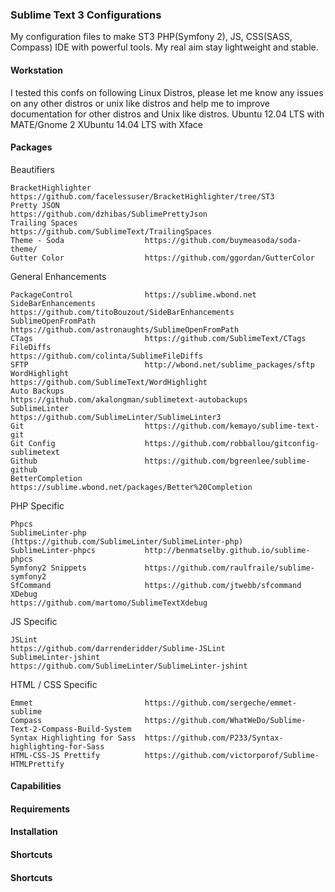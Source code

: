 ### Sublime Text 3 Configurations

My configuration files to make ST3 PHP(Symfony 2), JS, CSS(SASS, Compass) IDE with powerful tools. My real aim stay lightweight and stable.

#### Workstation

I tested this confs on following Linux Distros, please let me know any issues on any other distros or unix like distros and help me to improve documentation for other distros and Unix like distros. 
Ubuntu 12.04 LTS with MATE/Gnome 2
XUbuntu 14.04 LTS with Xface
#### Packages

  Beautifiers

    BracketHighlighter            https://github.com/facelessuser/BracketHighlighter/tree/ST3
    Pretty JSON                   https://github.com/dzhibas/SublimePrettyJson
    Trailing Spaces               https://github.com/SublimeText/TrailingSpaces
    Theme - Soda                  https://github.com/buymeasoda/soda-theme/
    Gutter Color                  https://github.com/ggordan/GutterColor

  General Enhancements

    PackageControl                https://sublime.wbond.net
    SideBarEnhancements           https://github.com/titoBouzout/SideBarEnhancements
    SublimeOpenFromPath           https://github.com/astronaughts/SublimeOpenFromPath
    CTags                         https://github.com/SublimeText/CTags
    FileDiffs                     https://github.com/colinta/SublimeFileDiffs
    SFTP                          http://wbond.net/sublime_packages/sftp
    WordHighlight                 https://github.com/SublimeText/WordHighlight
    Auto Backups                  https://github.com/akalongman/sublimetext-autobackups
    SublimeLinter                 https://github.com/SublimeLinter/SublimeLinter3
    Git                           https://github.com/kemayo/sublime-text-git
    Git Config                    https://github.com/robballou/gitconfig-sublimetext
    Github                        https://github.com/bgreenlee/sublime-github
    BetterCompletion              https://sublime.wbond.net/packages/Better%20Completion
  PHP Specific

    Phpcs
    SublimeLinter-php             (https://github.com/SublimeLinter/SublimeLinter-php)
    SublimeLinter-phpcs           http://benmatselby.github.io/sublime-phpcs
    Symfony2 Snippets             https://github.com/raulfraile/sublime-symfony2
    SfCommand                     https://github.com/jtwebb/sfcommand
    XDebug                        https://github.com/martomo/SublimeTextXdebug

  JS Specific

    JSLint                        https://github.com/darrenderidder/Sublime-JSLint
    SublimeLinter-jshint          https://github.com/SublimeLinter/SublimeLinter-jshint

  HTML / CSS Specific

    Emmet                         https://github.com/sergeche/emmet-sublime
    Compass                       https://github.com/WhatWeDo/Sublime-Text-2-Compass-Build-System
    Syntax Highlighting for Sass  https://github.com/P233/Syntax-highlighting-for-Sass
    HTML-CSS-JS Prettify          https://github.com/victorporof/Sublime-HTMLPrettify



#### Capabilities

#### Requirements

#### Installation

#### Shortcuts

#### Shortcuts
